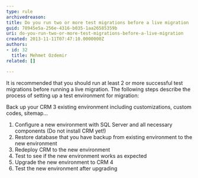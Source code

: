 ```yaml
---
type: rule
archivedreason: 
title: Do you run two or more test migrations before a live migration
guid: 78945e5a-256e-4316-b035-1aa26585359b
uri: do-you-run-two-or-more-test-migrations-before-a-live-migration
created: 2013-11-11T07:47:10.0000000Z
authors:
- id: 32
  title: Mehmet Ozdemir
related: []

---
```


It is recommended that you should run at least 2 or more successful test migrations before running a live migration. The following steps describe the process of setting up a test environment for migration:

<!--endintro-->

Back up your CRM 3 existing environment including customizations, custom codes, sitemap...

1. Configure a new environment with SQL Server and all necessary components (Do not install CRM yet!)
2. Restore database that you have backup from existing environment to the new environment
3. Redeploy CRM to the new environment
4. Test to see if the new environment works as expected
5. Upgrade the new environment to CRM 4
6. Test the new environment after upgrading
